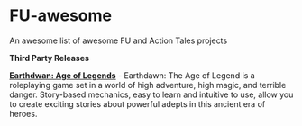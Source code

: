 # FU-awesome
An awesome list of awesome FU and Action Tales projects

**Third Party Releases** 

[**Earthdwan: Age of Legends**](https://www.drivethrurpg.com/en/product/176986/earthdawn-the-age-of-legend-english) - Earthdawn: The Age of Legend is a roleplaying game set in a world of high adventure, high magic, and terrible danger. Story-based mechanics, easy to learn and intuitive to use, allow you to create exciting stories about powerful adepts in this ancient era of heroes.
